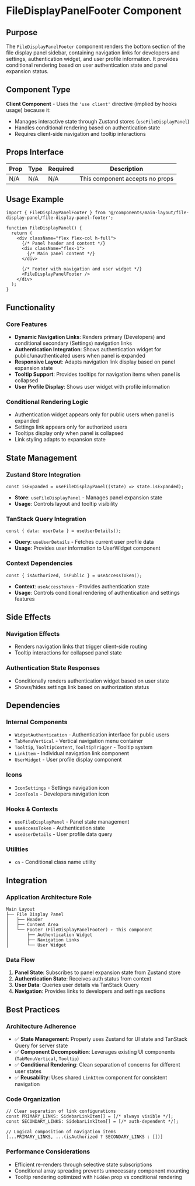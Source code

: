 # FileDisplayPanelFooter Component

## Purpose

The `FileDisplayPanelFooter` component renders the bottom section of the file display panel sidebar, containing navigation links for developers and settings, authentication widget, and user profile information. It provides conditional rendering based on user authentication state and panel expansion status.

## Component Type

**Client Component** - Uses the `'use client'` directive (implied by hooks usage) because it:
- Manages interactive state through Zustand stores (`useFileDisplayPanel`)
- Handles conditional rendering based on authentication state
- Requires client-side navigation and tooltip interactions

## Props Interface

| Prop | Type | Required | Description |
|------|------|----------|-------------|
| N/A | N/A | N/A | This component accepts no props |

## Usage Example

```tsx
import { FileDisplayPanelFooter } from '@/components/main-layout/file-display-panel/file-display-panel-footer';

function FileDisplayPanel() {
  return (
    <div className="flex flex-col h-full">
      {/* Panel header and content */}
      <div className="flex-1">
        {/* Main panel content */}
      </div>
      
      {/* Footer with navigation and user widget */}
      <FileDisplayPanelFooter />
    </div>
  );
}
```

## Functionality

### Core Features
- **Dynamic Navigation Links**: Renders primary (Developers) and conditional secondary (Settings) navigation links
- **Authentication Integration**: Shows authentication widget for public/unauthenticated users when panel is expanded
- **Responsive Layout**: Adapts navigation link display based on panel expansion state
- **Tooltip Support**: Provides tooltips for navigation items when panel is collapsed
- **User Profile Display**: Shows user widget with profile information

### Conditional Rendering Logic
- Authentication widget appears only for public users when panel is expanded
- Settings link appears only for authorized users
- Tooltips display only when panel is collapsed
- Link styling adapts to expansion state

## State Management

### Zustand Store Integration
```tsx
const isExpanded = useFileDisplayPanel((state) => state.isExpanded);
```
- **Store**: `useFileDisplayPanel` - Manages panel expansion state
- **Usage**: Controls layout and tooltip visibility

### TanStack Query Integration
```tsx
const { data: userData } = useUserDetails();
```
- **Query**: `useUserDetails` - Fetches current user profile data
- **Usage**: Provides user information to UserWidget component

### Context Dependencies
```tsx
const { isAuthorized, isPublic } = useAccessToken();
```
- **Context**: `useAccessToken` - Provides authentication state
- **Usage**: Controls conditional rendering of authentication and settings features

## Side Effects

### Navigation Effects
- Renders navigation links that trigger client-side routing
- Tooltip interactions for collapsed panel state

### Authentication State Responses
- Conditionally renders authentication widget based on user state
- Shows/hides settings link based on authorization status

## Dependencies

### Internal Components
- `WidgetAuthentication` - Authentication interface for public users
- `TabMenuVertical` - Vertical navigation menu container
- `Tooltip`, `TooltipContent`, `TooltipTrigger` - Tooltip system
- `LinkItem` - Individual navigation link component
- `UserWidget` - User profile display component

### Icons
- `IconSettings` - Settings navigation icon
- `IconTools` - Developers navigation icon

### Hooks & Contexts
- `useFileDisplayPanel` - Panel state management
- `useAccessToken` - Authentication state
- `useUserDetails` - User profile data query

### Utilities
- `cn` - Conditional class name utility

## Integration

### Application Architecture Role
```
Main Layout
├── File Display Panel
│   ├── Header
│   ├── Content Area
│   └── Footer (FileDisplayPanelFooter) ← This component
│       ├── Authentication Widget
│       ├── Navigation Links
│       └── User Widget
```

### Data Flow
1. **Panel State**: Subscribes to panel expansion state from Zustand store
2. **Authentication State**: Receives auth status from context
3. **User Data**: Queries user details via TanStack Query
4. **Navigation**: Provides links to developers and settings sections

## Best Practices

### Architecture Adherence
- ✅ **State Management**: Properly uses Zustand for UI state and TanStack Query for server state
- ✅ **Component Decomposition**: Leverages existing UI components (`TabMenuVertical`, `Tooltip`)
- ✅ **Conditional Rendering**: Clean separation of concerns for different user states
- ✅ **Reusability**: Uses shared `LinkItem` component for consistent navigation

### Code Organization
```tsx
// Clear separation of link configurations
const PRIMARY_LINKS: SidebarLinkItem[] = [/* always visible */];
const SECONDARY_LINKS: SidebarLinkItem[] = [/* auth-dependent */];

// Logical composition of navigation items
[...PRIMARY_LINKS, ...(isAuthorized ? SECONDARY_LINKS : [])]
```

### Performance Considerations
- Efficient re-renders through selective state subscriptions
- Conditional array spreading prevents unnecessary component mounting
- Tooltip rendering optimized with `hidden` prop vs conditional rendering